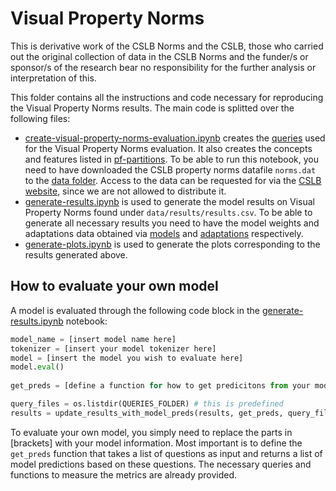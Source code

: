 # Visual Property Norms

This is derivative work of the CSLB Norms and the CSLB, those who carried out the original collection of data in the CSLB Norms and the funder/s or sponsor/s of the research bear no responsibility for the further analysis or interpretation of this.

This folder contains all the instructions and code necessary for reproducing the Visual Property Norms results. The main code is splitted over the following files:
* [create-visual-property-norms-evaluation.ipynb](create-visual-property-norms-evaluation.ipynb) creates the [queries](data/queries) used for the Visual Property Norms evaluation. It also creates the concepts and features listed in [pf-partitions](data/pf-partitions). To be able to run this notebook, you need to have downloaded the CSLB property norms datafile `norms.dat` to the [data folder](data). Access to the data can be requested for via the [CSLB website](https://cslb.psychol.cam.ac.uk/propnorms#:~:text=The%20Centre%20for%20Speech%2C%20Language,feature%20representations%20of%20conceptual%20knowledge), since we are not allowed to distribute it.
* [generate-results.ipynb](generate-results.ipynb) is used to generate the model results on Visual Property Norms found under `data/results/results.csv`. To be able to generate all necessary results you need to have the model weights and adaptations data obtained via [models](models) and [adaptations](adaptations) respectively.
* [generate-plots.ipynb](generate-plots.ipynb) is used to generate the plots corresponding to the results generated above.

## How to evaluate your own model

A model is evaluated through the following code block in the [generate-results.ipynb](generate-results.ipynb) notebook:

```python
model_name = [insert model name here]
tokenizer = [insert your model tokenizer here]
model = [insert the model you wish to evaluate here]
model.eval()
   
get_preds = [define a function for how to get predicitons from your model with only a list of `questions` as input]

query_files = os.listdir(QUERIES_FOLDER) # this is predefined
results = update_results_with_model_preds(results, get_preds, query_files, tokenizer)
```

To evaluate your own model, you simply need to replace the parts in [brackets] with your model information. Most important is to define the `get_preds` function that takes a list of questions as input and returns a list of model predictions based on these questions. The necessary queries and functions to measure the metrics are already provided.

